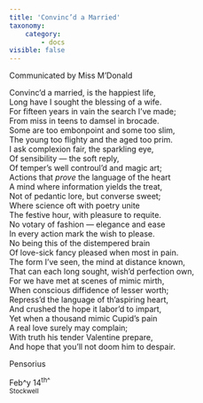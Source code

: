 ```yaml
---
title: 'Convinc’d a Married'
taxonomy:
    category:
        - docs
visible: false
---
```


<div class="author">Communicated by Miss M’Donald</div>

Convinc’d a married, is the happiest life,  
Long have I sought the blessing of a wife.  
For fifteen years in vain the search I’ve made;  
From miss in teens to damsel in brocade.  
Some are too embonpoint and some too slim,  
The young too flighty and the aged too prim.  
I ask complexion fair, the sparkling eye,  
Of sensibility — the soft reply,  
Of temper’s well controul’d and magic art;  
Actions that *prove* the language of the heart  
A mind where information yields the treat,  
Not of pedantic lore, but converse sweet;  
Where science oft with poetry unite  
The festive hour, with pleasure to requite.  
No votary of fashion — elegance and ease  
In every action mark the wish to please.  
No being this of the distempered brain  
Of love-sick fancy pleased when most in pain.  
The form I’ve seen, the mind at distance known,  
That can each long sought, wish’d perfection own,  
For we have met at scenes of mimic mirth,  
When conscious diffidence of lesser worth;  
Repress’d the language of th’aspiring heart,  
And crushed the hope it labor’d to impart,  
Yet when a thousand mimic Cupid’s pain  
A real love surely may complain;  
With truth his tender Valentine prepare,  
And hope that you’ll not doom him to despair.  
  
Pensorius  
  
Feb^y</sup> 14<sup>th^  
Stockwell